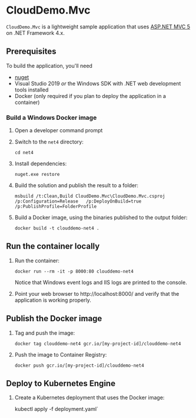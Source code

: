 # CloudDemo.Mvc

`CloudDemo.Mvc` is a lightweight sample application that uses 
[ASP.NET MVC 5](https://docs.microsoft.com/en-us/aspnet/mvc/overview/getting-started/introduction/getting-started)
on .NET Framework 4.x. 

## Prerequisites

To build the application, you'll need

* [nuget](https://dist.nuget.org/win-x86-commandline/latest/nuget.exe)
* Visual Studio 2019 _or_ the Windows SDK with .NET web development tools installed
* Docker (only required if you plan to deploy the application in a container)

### Build a Windows Docker image

1. Open a developer command prompt 
1. Switch to the `net4` directory:

    `cd net4`

1. Install dependencies:

    `nuget.exe restore`

1. Build the solution and publish the result to a folder:

    `msbuild /t:Clean,Build CloudDemo.Mvc\CloudDemo.Mvc.csproj /p:Configuration=Release   /p:DeployOnBuild=true /p:PublishProfile=FolderProfile`

1. Build a Docker image, using the binaries published to the output folder:

    `docker build -t clouddemo-net4 .`

## Run the container locally

1. Run the container:

    `docker run --rm -it -p 8000:80 clouddemo-net4`

   Notice that Windows event logs and IIS logs are printed to the console.

1. Point your web browser to http://localhost:8000/ and verify that the application is 
   working properly.

## Publish the Docker image

1. Tag and push the image:

    `docker tag clouddemo-net4 gcr.io/[my-project-id]/clouddemo-net4`

1. Push the image to Container Registry:

    `docker push gcr.io/[my-project-id]/clouddemo-net4`

## Deploy to Kubernetes Engine

1. Create a Kubernetes deployment that uses the Docker image:

    kubectl apply -f deployment.yaml`